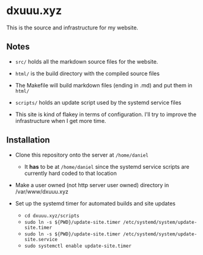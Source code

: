 # dxuuu.xyz

This is the source and infrastructure for my website.

## Notes

* `src/` holds all the markdown source files for the website.

* `html/` is the build directory with the compiled source files

* The Makefile will build markdown files (ending in .md) and put them in `html/`

* `scripts/` holds an update script used by the systemd service files

* This site is kind of flakey in terms of configuration. I'll try to improve the
infrastructure when I get more time.


## Installation

* Clone this repository onto the server at `/home/daniel`
    * It **has** to be at `/home/daniel` since the systemd service scripts are
    currently hard coded to that location

* Make a user owned (not http server user owned) directory in /var/www/dxuuu.xyz

* Set up the systemd timer for automated builds and site updates
    * `cd dxuuu.xyz/scripts`
    * `sudo ln -s ${PWD}/update-site.timer /etc/systemd/system/update-site.timer`
    * `sudo ln -s ${PWD}/update-site.timer /etc/systemd/system/update-site.service`
    * `sudo systemctl enable update-site.timer`


